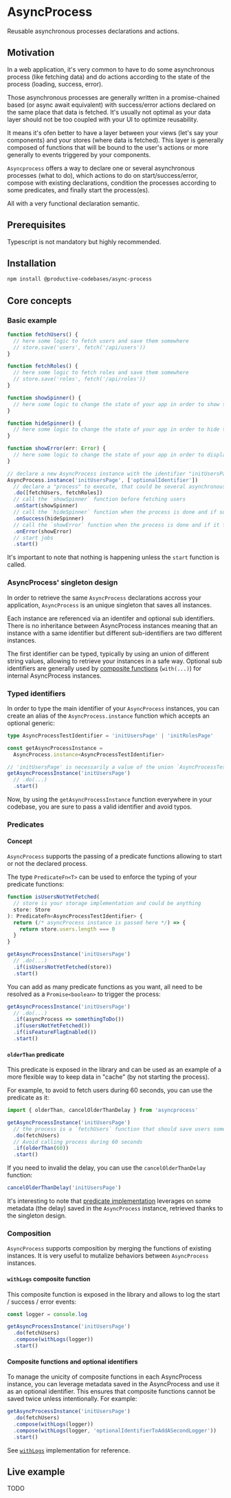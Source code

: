 # AsyncProcess

Reusable asynchronous processes declarations and actions.

## Motivation

In a web application, it's very common to have to do some asynchronous process (like fetching data) and do actions according to the state of the process (loading, success, error).

Those asynchronous processes are generally written in a promise-chained based (or async await equivalent) with success/error actions declared on the same place that data is fetched. It's usually not optimal as your data layer should not be too coupled with your UI to optimize reusability.

It means it's ofen better to have a layer between your views (let's say your components) and your stores (where data is fetched). This layer is generally composed of functions that will be bound to the user's actions or more generally to events triggered by your components.

`Asyncprocess` offers a way to declare one or several asynchronous processes (what to do), which actions to do on start/success/error, compose with existing declarations, condition the processes according to some predicates, and finally start the process(es).

All with a very functional declaration semantic.

## Prerequisites

Typescript is not mandatory but highly recommended.

## Installation

```bash
npm install @productive-codebases/async-process
```

## Core concepts

### Basic example

```ts
function fetchUsers() {
  // here some logic to fetch users and save them somewhere
  // store.save('users', fetch('/api/users'))
}

function fetchRoles() {
  // here some logic to fetch roles and save them somewhere
  // store.save('roles', fetch('/api/roles'))
}

function showSpinner() {
  // here some logic to change the state of your app in order to show the spinner
}

function hideSpinner() {
  // here some logic to change the state of your app in order to hide the spinner
}

function showError(err: Error) {
  // here some logic to change the state of your app in order to display the error
}

// declare a new AsyncProcess instance with the identifier "initUsersPage"
AsyncProcess.instance('initUsersPage', ['optionalIdentifier'])
  // declare a "process" to execute, that could be several asynchronous task(s), here fetch users and roles
  .do([fetchUsers, fetchRoles])
  // call the `showSpinner` function before fetching users
  .onStart(showSpinner)
  // call the `hideSpinner` function when the process is done and if successful
  .onSuccess(hideSpinner)
  // call the `showError` function when the process is done and if it fails
  .onError(showError)
  // start jobs
  .start()
```

It's important to note that nothing is happening unless the `start` function is called.

### AsyncProcess' singleton design

In order to retrieve the same `AsyncProcess` declarations accross your application, `AsyncProcess` is an unique singleton that saves all instances.

Each instance are referenced via an identifer and optional sub identifiers. There is no inheritance between AsyncProcess instances meaning that an instance with a same identifier but different sub-identifiers are two different instances.

The first identifier can be typed, typically by using an union of different string values, allowing to retrieve your instances in a safe way. Optional sub identifiers are generally used by [composite functions](#composition) (`with(...)`) for internal AsyncProcess instances.

### Typed identifiers

In order to type the main identifier of your `AsyncProcess` instances, you can create an alias of the `AsyncProcess.instance` function which accepts an optional generic:

```ts
type AsyncProcessTestIdentifier = 'initUsersPage' | 'initRolesPage'

const getAsyncProcessInstance =
  AsyncProcess.instance<AsyncProcessTestIdentifier>

// 'initUsersPage' is necessarily a value of the union `AsyncProcessTestIdentifier`
getAsyncProcessInstance('initUsersPage')
  // .do(...)
  .start()
```

Now, by using the `getAsyncProcessInstance` function everywhere in your codebase, you are sure to pass a valid identifier and avoid typos.

### Predicates

#### Concept

`AsyncProcess` supports the passing of a predicate functions allowing to start or not the declared process.

The type `PredicateFn<T>` can be used to enforce the typing of your predicate functions:

```ts
function isUsersNotYetFetched(
  // store is your storage implementation and could be anything
  store: Store
): PredicateFn<AsyncProcessTestIdentifier> {
  return (/* asyncProcess instance is passed here */) => {
    return store.users.length === 0
  }
}

getAsyncProcessInstance('initUsersPage')
  // .do(...)
  .if(isUsersNotYetFetched(store))
  .start()
```

You can add as many predicate functions as you want, all need to be resolved as a `Promise<boolean>` to trigger the process:

```ts
getAsyncProcessInstance('initUsersPage')
  // .do(...)
  .if(asyncProcess => somethingToDo())
  .if(usersNotYetFetched())
  .if(isFeatureFlagEnabled())
  .start()
```

#### `olderThan` predicate

This predicate is exposed in the library and can be used as an example of a more flexible way to keep data in "cache" (by not starting the process).

For example, to avoid to fetch users during 60 seconds, you can use the predicate as it:

```ts
import { olderThan, cancelOlderThanDelay } from 'asyncprocess'

getAsyncProcessInstance('initUsersPage')
  // the process is a `fetchUsers` function that should save users somewhere in a store
  .do(fetchUsers)
  // Avoid calling process during 60 seconds
  .if(olderThan(60))
  .start()
```

If you need to invalid the delay, you can use the `cancelOlderThanDelay` function:

```ts
cancelOlderThanDelay('initUsersPage')
```

It's interesting to note that [predicate implementation](./src/AsyncProcess/predicates/olderThan.ts) leverages on some metadata (the delay) saved in the `AsyncProcess` instance, retrieved thanks to the singleton design.

### Composition

`AsyncProcess` supports composition by merging the functions of existing instances. It is very useful to mutalize behaviors between `AsyncProcess` instances.

#### `withLogs` composite function

This composite function is exposed in the library and allows to log the start / success / error events:

```ts
const logger = console.log

getAsyncProcessInstance('initUsersPage')
  .do(fetchUsers)
  .compose(withLogs(logger))
  .start()
```

#### Composite functions and optional identifiers

To manage the unicity of composite functions in each AsyncProcess instance, you can leverage metadata saved in the AsyncProcess and use it as an optional identifier. This ensures that composite functions cannot be saved twice unless intentionally. For example:

```ts
getAsyncProcessInstance('initUsersPage')
  .do(fetchUsers)
  .compose(withLogs(logger))
  .compose(withLogs(logger, 'optionalIdentifierToAddASecondLogger'))
  .start()
```

See [`withLogs`](https://github.com/productive-codebases/async-process/blob/main/src/AsyncProcess/composers/withLogs.ts) implementation for reference.

## Live example

TODO
